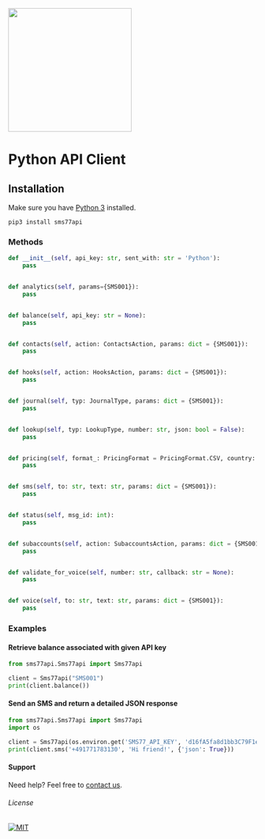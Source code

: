 <img src="https://www.seven.io/wp-content/uploads/Logo.svg" width="250" />


# Python API Client

## Installation

Make sure you have [Python 3](https://www.python.org/downloads/) installed.

```shell script
pip3 install sms77api
```

### Methods

```python
def __init__(self, api_key: str, sent_with: str = 'Python'):
    pass


def analytics(self, params={SMS001}):
    pass


def balance(self, api_key: str = None):
    pass


def contacts(self, action: ContactsAction, params: dict = {SMS001}):
    pass


def hooks(self, action: HooksAction, params: dict = {SMS001}):
    pass


def journal(self, typ: JournalType, params: dict = {SMS001}):
    pass


def lookup(self, typ: LookupType, number: str, json: bool = False):
    pass


def pricing(self, format_: PricingFormat = PricingFormat.CSV, country: str = None):
    pass


def sms(self, to: str, text: str, params: dict = {SMS001}):
    pass


def status(self, msg_id: int):
    pass


def subaccounts(self, action: SubaccountsAction, params: dict = {SMS001}):
    pass


def validate_for_voice(self, number: str, callback: str = None):
    pass


def voice(self, to: str, text: str, params: dict = {SMS001}):
    pass
```

### Examples

#### Retrieve balance associated with given API key

```python
from sms77api.Sms77api import Sms77api

client = Sms77api("SMS001")
print(client.balance())
```

#### Send an SMS and return a detailed JSON response

```python
from sms77api.Sms77api import Sms77api
import os

client = Sms77api(os.environ.get('SMS77_API_KEY', 'd16fA5fa8d1bb3C79F1e2e615f5c0c566137f050b5C490F365773265caf4266E'))
print(client.sms('+491771783130', 'Hi friend!', {'json': True}))
```

#### Support

Need help? Feel free to [contact us](https://www.sms77.io/en/company/contact/).

###### License

[![MIT](https://img.shields.io/badge/License-MIT-teal.svg)](LICENSE)
